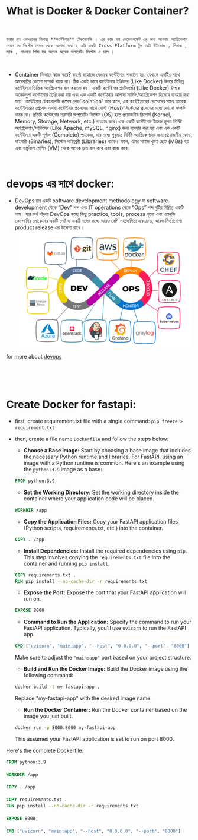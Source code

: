 # What is Docker & Docker Container?
<br>

`ডকার হল একধরনের লিনাক্স **কন্টেইনার** টেকনোলজি । এর কাজ হল ডেভেলপমেন্ট এর জন্য আপনার অ্যাপ্লিকেশান লেয়ার কে সিস্টেম লেয়ার থেকে আলাদা করা । এটা একটা Cross Platform টুল যেটা উইন্ডোজ , লিনাক্স , ম্যাক , পাওয়ার পিসি সহ অনেক অনেক অপারেটিং সিস্টেম এ চলে ।`

<br>

- Container কিভাবে কাজ করে?
কার্গো জাহাজে যেভাবে কন্টেইনার সাজানো হয়, যেখানে একটির সাথে আরেকটির কোনো সম্পর্ক থাকে না। ঠিক একই ভাবে কন্টেইনার ইঞ্জিনের (Like Docker) উপরে বিভিন্ন কন্টেইনার ভিত্তিক অ্যাপ্লিকেশন রান করানো হয়। একটি কন্টেইনার প্ল্যাটফর্মের (Like Docker) উপরে অনেকগুলা কন্টেইনার তৈরি করা যায় এবং এক একটি কন্টেইনার আলাদা সার্ভিস/অ্যাপ্লিকেশন হিসেবে ব্যবহার করা যায়। কন্টেইনার টেকনোলজি প্রসেস লেভ'isolation' করে ফলে, এক কন্টেইনারের প্রেসেসের সাথে আরেক কন্টেইনারের প্রেসেস অথবা কন্টেইনার প্রসেসের সাথে হোস্ট (Host) সিস্টেমের প্রসেসের মধ্যে কোনো সম্পর্ক থাকে না।  প্রতিটি কন্টেইনার সরাসরি অপারেটিং সিস্টেম (OS) হতে প্রয়োজনীয় রিসোর্স (Kernel, Memory, Storage, Network, etc.) ব্যবহার করে।এক একটি কন্টেইনার ইমেজ মূলত নির্দিষ্ট অ্যাপ্লিকেশন/সার্ভিসের (Like Apache, mySQL, nginx) জন্য ব্যবহার করা হয় এবং এক একটি কন্টেইনার একটি পূর্ণাঙ্গ (Complete) প্যাকেজ, যার মধ্যে শুধুমাত্র নির্দিষ্ট অ্যাপ্লিকেশনের জন্য প্রয়োজনীয় কোড, বাইনারী (Binaries), সিস্টেম লাইব্রেরী (Libraries) থাকে। ফলে, এটার সাইজ খুবই ছোট (MBs) হয় এবং ভার্চুয়াল মেশিন (VM) থেকে অনেক দ্রুত রান করে এবং কাজ করে। 
<br>

# devops এর সাথে docker: 
- DevOps হল একটি software development methodology যা software development থেকে “Dev” শব্দ এবং IT operations থেকে “Ops” শব্দ দুটির মিশ্রিত একটি নাম। যার অর্থ দাঁড়ায় DevOps হচ্ছে কিছু practice, tools, process গুলো এবং এমনকি কোম্পানির লোকেদের একটি সেট যা একটি দলের মধ্যে আরও বেশি সহযোগিতা এবং দ্রুত, আরও নির্ভরযোগ্য product release এর উদ্দেশ্য রাখে।<br>
![Alt text](/helper/images/image.png)


for more about [devops](https://github.com/yasin-arafat-05/rest_api_fastapi/blob/main/helper/devops.md)


<br> <br> <br>

# Create Docker for fastapi: 

- first, create requirement.txt file with a single command: ```pip freeze > requirement.txt```
- then, create a file name `Dockerfile` and follow the steps below:
    - **Choose a Base Image:** Start by choosing a base image that includes the necessary Python runtime and libraries. For FastAPI, using an image with a Python runtime is common. Here's an example using the `python:3.9` image as a base:

    ```Dockerfile
    FROM python:3.9
    ```

    - **Set the Working Directory:**
    Set the working directory inside the container where your application code will be placed.

    ```Dockerfile
    WORKDIR /app
    ```

    - **Copy the Application Files:**
   Copy your FastAPI application files (Python scripts, requirements.txt, etc.) into the container.

   ```Dockerfile
   COPY . /app
   ```

    -  **Install Dependencies:**
   Install the required dependencies using `pip`. This step involves copying the `requirements.txt` file into the container and running `pip install`.

   ```Dockerfile
   COPY requirements.txt .
   RUN pip install --no-cache-dir -r requirements.txt
   ```

    - **Expose the Port:**
   Expose the port that your FastAPI application will run on.

   ```Dockerfile
   EXPOSE 8000
   ```

    - **Command to Run the Application:**
   Specify the command to run your FastAPI application. Typically, you'll use `uvicorn` to run the FastAPI app.

   ```Dockerfile
   CMD ["uvicorn", "main:app", "--host", "0.0.0.0", "--port", "8000"]
   ```

   Make sure to adjust the `"main:app"` part based on your project structure.

    - **Build and Run the Docker Image:**
   Build the Docker image using the following command:

   ```bash
   docker build -t my-fastapi-app .
   ```

   Replace "my-fastapi-app" with the desired image name.

    - **Run the Docker Container:**
   Run the Docker container based on the image you just built.

   ```bash
   docker run -p 8000:8000 my-fastapi-app
   ```

   This assumes your FastAPI application is set to run on port 8000.

Here's the complete Dockerfile:

```Dockerfile
FROM python:3.9

WORKDIR /app

COPY . /app

COPY requirements.txt .
RUN pip install --no-cache-dir -r requirements.txt

EXPOSE 8000

CMD ["uvicorn", "main:app", "--host", "0.0.0.0", "--port", "8000"]
```


